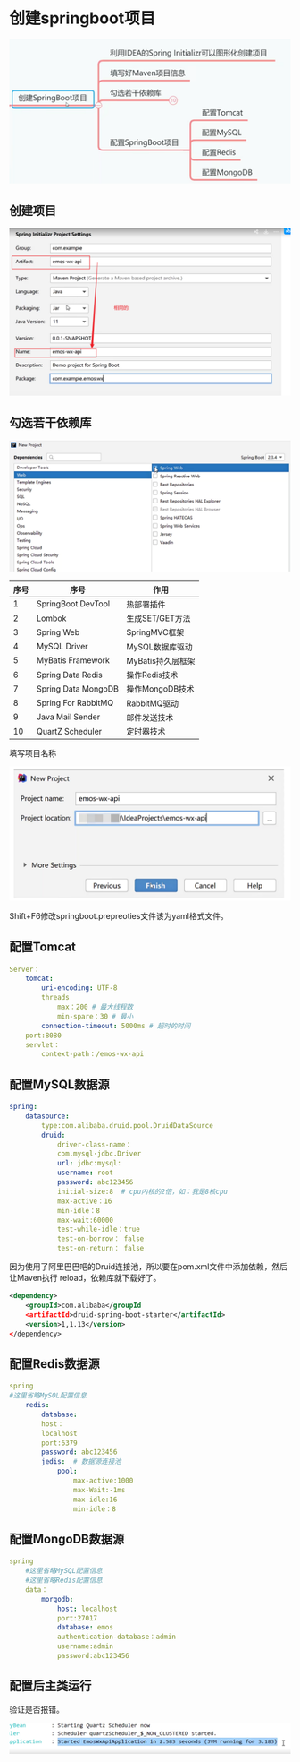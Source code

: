 # 创建springboot项目

![image-20230917120953526](01创建springboot项目.assets/image-20230917120953526.png)



## 创建项目

![image-20230917121309063](01创建springboot项目.assets/image-20230917121309063.png)



## 勾选若干依赖库

![image-20230917122120481](01创建springboot项目.assets/image-20230917122120481.png)



| 序号 | 序号                | 作用              |
| ---- | ------------------- | ----------------- |
| 1    | SpringBoot DevTool  | 热部署插件        |
| 2    | Lombok              | 生成SET/GET方法   |
| 3    | Spring Web          | SpringMVC框架     |
| 4    | MySQL Driver        | MySQL数据库驱动   |
| 5    | MyBatis Framework   | MyBatis持久层框架 |
| 6    | Spring Data Redis   | 操作Redis技术     |
| 7    | Spring Data MongoDB | 操作MongoDB技术   |
| 8    | Spring For RabbitMQ | RabbitMQ驱动      |
| 9    | Java Mail Sender    | 邮件发送技术      |
| 10   | QuartZ Scheduler    | 定时器技术        |

填写项目名称

![image-20230917121309063](01创建springboot项目.assets/image-20230917121835760.png)

Shift+F6修改springboot.prepreoties文件该为yaml格式文件。





## 配置Tomcat

```yaml
Server：
    tomcat:
        uri-encoding: UTF-8
        threads
            max：200 # 最大线程数
            min-spare：30 # 最小
        connection-timeout: 5000ms # 超时的时间
    port:8080
    servlet：
        context-path：/emos-wx-api

```

## 配置MySQL数据源

```yaml
spring:
    datasource:
        type:com.alibaba.druid.pool.DruidDataSource
        druid:
            driver-class-name：
            com.mysql·jdbc.Driver
            url: jdbc:mysql:
            username: root
            password: abc123456
            initial-size:8  # cpu内核的2倍，如：我是8核cpu
            max-active：16
            min-idle：8
            max-wait:60000
            test-while-idle：true
            test-on-borrow： false
            test-on-return： false


```

因为使用了阿里巴巴吧的Druid连接池，所以要在pom.xml文件中添加依赖，然后让Maven执行
reload，依赖库就下载好了。

```xml
<dependency>
    <groupId>com.alibaba</groupId
    <artifactId>druid-spring-boot-starter</artifactId>
    <version>1,1.13</version>
</dependency>
```



## 配置Redis数据源

```yaml
spring
#这里省略MySOL配置信息
    redis:
        database:
        host：
        localhost
        port:6379
        password: abc123456
        jedis:  # 数据源连接池
            pool:
                max-active:1000
                max-Wait:-1ms
                max-idle:16
                min-idle：8

```



## 配置MongoDB数据源

```yaml
spring
    #这里省略MySQL配置信息
    #这里省略Redis配置信息
    data：
        morgodb:
            host: localhost
            port:27017
            database: emos
            authentication-database：admin
            username:admin
            password:abc123456

```



## 配置后主类运行

验证是否报错。

![image-20230917123817764](01创建springboot项目.assets/image-20230917123817764.png)







